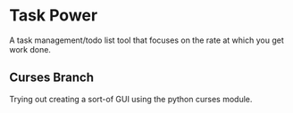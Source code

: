 # Task Power
A task management/todo list tool that focuses on the rate at which you get work done.

## Curses Branch
Trying out creating a sort-of GUI using the python curses module.
